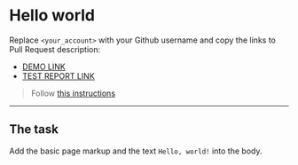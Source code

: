 # Hello world
Replace `<your_account>` with your Github username and copy the links to Pull Request description:
- [DEMO LINK](https://OksanaAzarnina.github.io/layout_hello-world/)
- [TEST REPORT LINK](https://OksanaAzarnina.github.io/layout_hello-world/report/html_report/)

> Follow [this instructions](https://mate-academy.github.io/layout_task-guideline/#how-to-solve-the-layout-tasks-on-github)
___

## The task
Add the basic page markup and the text `Hello, world!` into the body.
